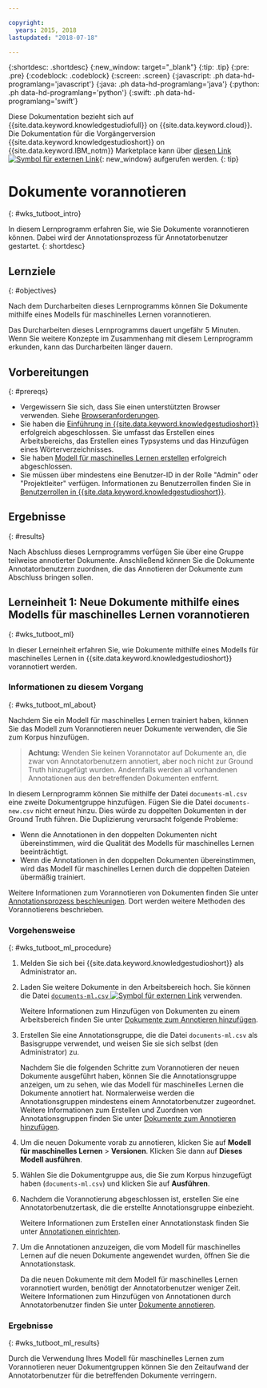 ```yaml
---

copyright:
  years: 2015, 2018
lastupdated: "2018-07-18"

---
```


{:shortdesc: .shortdesc}
{:new_window: target="_blank"}
{:tip: .tip}
{:pre: .pre}
{:codeblock: .codeblock}
{:screen: .screen}
{:javascript: .ph data-hd-programlang='javascript'}
{:java: .ph data-hd-programlang='java'}
{:python: .ph data-hd-programlang='python'}
{:swift: .ph data-hd-programlang='swift'}

Diese Dokumentation bezieht sich auf {{site.data.keyword.knowledgestudiofull}} on {{site.data.keyword.cloud}}. Die Dokumentation für die Vorgängerversion {{site.data.keyword.knowledgestudioshort}} on {{site.data.keyword.IBM_notm}} Marketplace kann über [diesen Link ![Symbol für externen Link](../../icons/launch-glyph.svg "Symbol für externen Link")](https://console.bluemix.net/docs/services/knowledge-studio/tutorials-bootstrap-annotation.html){: new_window} aufgerufen werden.
{: tip}

# Dokumente vorannotieren
{: #wks_tutboot_intro}

In diesem Lernprogramm erfahren Sie, wie Sie Dokumente vorannotieren können. Dabei wird der Annotationsprozess für Annotatorbenutzer gestartet.
{: shortdesc}

## Lernziele
{: #objectives}

Nach dem Durcharbeiten dieses Lernprogramms können Sie Dokumente mithilfe eines Modells für maschinelles Lernen vorannotieren.

Das Durcharbeiten dieses Lernprogramms dauert ungefähr 5 Minuten. Wenn Sie weitere Konzepte im Zusammenhang mit diesem Lernprogramm erkunden, kann das Durcharbeiten länger dauern.

## Vorbereitungen
{: #prereqs}

- Vergewissern Sie sich, dass Sie einen unterstützten Browser verwenden. Siehe [Browseranforderungen](/docs/services/watson-knowledge-studio/system-requirements.html).
- Sie haben die [Einführung in {{site.data.keyword.knowledgestudioshort}}](/docs/services/watson-knowledge-studio/tutorials-create-project.html) erfolgreich abgeschlossen. Sie umfasst das Erstellen eines Arbeitsbereichs, das Erstellen eines Typsystems und das Hinzufügen eines Wörterverzeichnisses.
- Sie haben [Modell für maschinelles Lernen erstellen](/docs/services/watson-knowledge-studio/tutorials-create-ml-model.html) erfolgreich abgeschlossen.
- Sie müssen über mindestens eine Benutzer-ID in der Rolle "Admin" oder "Projektleiter" verfügen. Informationen zu Benutzerrollen finden Sie in [Benutzerrollen in {{site.data.keyword.knowledgestudioshort}}](/docs/services/watson-knowledge-studio/roles.html).

## Ergebnisse
{: #results}

Nach Abschluss dieses Lernprogramms verfügen Sie über eine Gruppe teilweise annotierter Dokumente. Anschließend können Sie die Dokumente Annotatorbenutzern zuordnen, die das Annotieren der Dokumente zum Abschluss bringen sollen.

## Lerneinheit 1: Neue Dokumente mithilfe eines Modells für maschinelles Lernen vorannotieren
{: #wks_tutboot_ml}

In dieser Lerneinheit erfahren Sie, wie Dokumente mithilfe eines Modells für maschinelles Lernen in {{site.data.keyword.knowledgestudioshort}} vorannotiert werden.

### Informationen zu diesem Vorgang
{: #wks_tutboot_ml_about}

Nachdem Sie ein Modell für maschinelles Lernen trainiert haben, können Sie das Modell zum Vorannotieren neuer Dokumente verwenden, die Sie zum Korpus hinzufügen.

> **Achtung:** Wenden Sie keinen Vorannotator auf Dokumente an, die zwar von Annotatorbenutzern annotiert, aber noch nicht zur Ground Truth hinzugefügt wurden. Andernfalls werden all vorhandenen Annotationen aus den betreffenden Dokumenten entfernt.

In diesem Lernprogramm können Sie mithilfe der Datei `documents-ml.csv` eine zweite Dokumentgruppe hinzufügen. Fügen Sie die Datei `documents-new.csv` nicht erneut hinzu. Dies würde zu doppelten Dokumenten in der Ground Truth führen. Die Duplizierung verursacht folgende Probleme:

- Wenn die Annotationen in den doppelten Dokumenten nicht übereinstimmen, wird die Qualität des Modells für maschinelles Lernen beeinträchtigt.
- Wenn die Annotationen in den doppelten Dokumenten übereinstimmen, wird das Modell für maschinelles Lernen durch die doppelten Dateien übermäßig trainiert.

Weitere Informationen zum Vorannotieren von Dokumenten finden Sie unter [Annotationsprozess beschleunigen](/docs/services/watson-knowledge-studio/preannotation.html). Dort werden weitere Methoden des Vorannotierens beschrieben.

### Vorgehensweise
{: #wks_tutboot_ml_procedure}

1. Melden Sie sich bei {{site.data.keyword.knowledgestudioshort}} als Administrator an.
1. Laden Sie weitere Dokumente in den Arbeitsbereich hoch. Sie können die Datei <a target="_blank" href="https://watson-developer-cloud.github.io/doc-tutorial-downloads/knowledge-studio/documents-ml.csv" download>`documents-ml.csv` <img src="../../icons/launch-glyph.svg" alt="Symbol für externen Link" title="Symbol für externen Link" class="style-scope doc-content"></a> verwenden.

    Weitere Informationen zum Hinzufügen von Dokumenten zu einem Arbeitsbereich finden Sie unter [Dokumente zum Annotieren hinzufügen](/docs/services/watson-knowledge-studio/documents-for-annotation.html).

1. Erstellen Sie eine Annotationsgruppe, die die Datei `documents-ml.csv` als Basisgruppe verwendet, und weisen Sie sie sich selbst (den Administrator) zu.

    Nachdem Sie die folgenden Schritte zum Vorannotieren der neuen Dokumente ausgeführt haben, können Sie die Annotationsgruppe anzeigen, um zu sehen, wie das Modell für maschinelles Lernen die Dokumente annotiert hat. Normalerweise werden die Annotationsgruppen mindestens einem Annotatorbenutzer zugeordnet. Weitere Informationen zum Erstellen und Zuordnen von Annotationsgruppen finden Sie unter [Dokumente zum Annotieren hinzufügen](/docs/services/watson-knowledge-studio/documents-for-annotation.html).

1. Um die neuen Dokumente vorab zu annotieren, klicken Sie auf **Modell für maschinelles Lernen** > **Versionen**. Klicken Sie dann auf **Dieses Modell ausführen**.
1. Wählen Sie die Dokumentgruppe aus, die Sie zum Korpus hinzugefügt haben (`documents-ml.csv`) und klicken Sie auf **Ausführen**.
1. Nachdem die Vorannotierung abgeschlossen ist, erstellen Sie eine Annotatorbenutzertask, die die erstellte Annotationsgruppe einbezieht.

    Weitere Informationen zum Erstellen einer Annotationstask finden Sie unter [Annotationen einrichten](/docs/services/watson-knowledge-studio/annotate-documents.html).

1. Um die Annotationen anzuzeigen, die vom Modell für maschinelles Lernen auf die neuen Dokumente angewendet wurden, öffnen Sie die Annotationstask.

    Da die neuen Dokumente mit dem Modell für maschinelles Lernen vorannotiert wurden, benötigt der Annotatorbenutzer weniger Zeit. Weitere Informationen zum Hinzufügen von Annotationen durch Annotatorbenutzer finden Sie unter [Dokumente annotieren](/docs/services/watson-knowledge-studio/user-guide.html).

### Ergebnisse
{: #wks_tutboot_ml_results}

Durch die Verwendung Ihres Modell für maschinelles Lernen zum Vorannotieren neuer Dokumentgruppen können Sie den Zeitaufwand der Annotatorbenutzer für die betreffenden Dokumente verringern.
